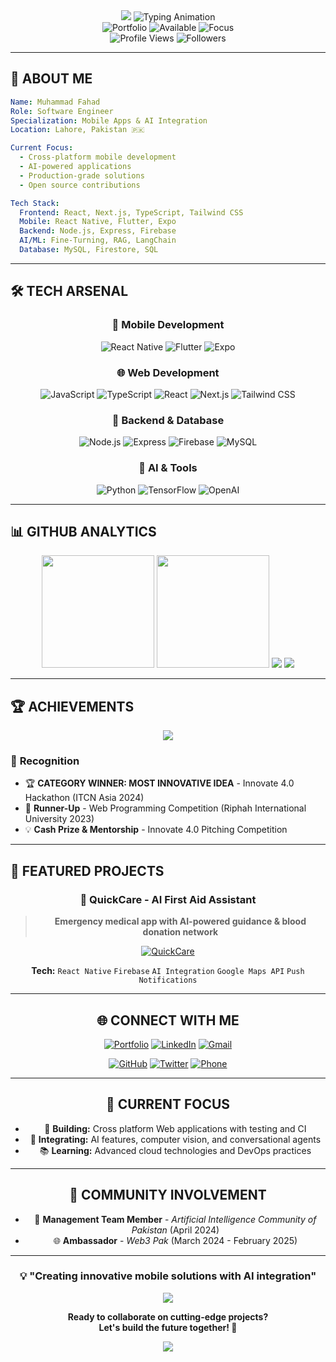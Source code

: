 <div align="center">

<!-- Animated Header -->
<img src="https://capsule-render.vercel.app/api?type=waving&color=gradient&customColorList=12&height=200&section=header&text=Muhammad%20Fahad&fontSize=50&fontColor=fff&animation=fadeIn&fontAlignY=38&desc=Software%20Engineer&descAlignY=55&descSize=18"/>

<!-- Animated Typing Effect -->
<img src="https://readme-typing-svg.herokuapp.com?font=Poppins&size=28&duration=2500&pause=800&color=00D9FF&center=true&vCenter=true&width=700&lines=Software+Engineer;React+Native+Developer;Flutter+%26+Web+Developer;AI+Integration+Specialist" alt="Typing Animation"/>

<br/>

<!-- Professional Badges -->
<img src="https://img.shields.io/badge/🌐_Portfolio-fahaddev.vercel.app-FF6B35?style=for-the-badge&logo=vercel&logoColor=white&labelColor=1a1a1a" alt="Portfolio"/>
<img src="https://img.shields.io/badge/💼_Status-Open%20to%20Opportunities-00C851?style=for-the-badge&logo=handshake&logoColor=white&labelColor=1a1a1a" alt="Available"/>
<img src="https://img.shields.io/badge/🎯_Focus-Mobile%20%26%20AI-0066CC?style=for-the-badge&logo=target&logoColor=white&labelColor=1a1a1a" alt="Focus"/>

<br/>

<!-- Profile Metrics -->
<img src="https://komarev.com/ghpvc/?username=MuhammadFahaddev&style=for-the-badge&color=00D9FF&labelColor=1a1a1a" alt="Profile Views"/>
<img src="https://img.shields.io/github/followers/MuhammadFahaddev?style=for-the-badge&logo=github&logoColor=white&labelColor=1a1a1a&color=blue" alt="Followers"/>

</div>

---

## 🚀 **ABOUT ME**

```yaml
Name: Muhammad Fahad
Role: Software Engineer
Specialization: Mobile Apps & AI Integration
Location: Lahore, Pakistan 🇵🇰

Current Focus:
  - Cross-platform mobile development
  - AI-powered applications
  - Production-grade solutions
  - Open source contributions

Tech Stack:
  Frontend: React, Next.js, TypeScript, Tailwind CSS
  Mobile: React Native, Flutter, Expo
  Backend: Node.js, Express, Firebase
  AI/ML: Fine-Turning, RAG, LangChain
  Database: MySQL, Firestore, SQL
```

---

## 🛠️ **TECH ARSENAL**

<div align="center">

### 📱 Mobile Development
![React Native](https://img.shields.io/badge/React%20Native-61DAFB?style=for-the-badge&logo=react&logoColor=black)
![Flutter](https://img.shields.io/badge/Flutter-02569B?style=for-the-badge&logo=flutter&logoColor=white)
![Expo](https://img.shields.io/badge/Expo-000020?style=for-the-badge&logo=expo&logoColor=white)

### 🌐 Web Development
![JavaScript](https://img.shields.io/badge/JavaScript-F7DF1E?style=for-the-badge&logo=javascript&logoColor=black)
![TypeScript](https://img.shields.io/badge/TypeScript-3178C6?style=for-the-badge&logo=typescript&logoColor=white)
![React](https://img.shields.io/badge/React-61DAFB?style=for-the-badge&logo=react&logoColor=black)
![Next.js](https://img.shields.io/badge/Next.js-000000?style=for-the-badge&logo=nextdotjs&logoColor=white)
![Tailwind CSS](https://img.shields.io/badge/Tailwind%20CSS-38B2AC?style=for-the-badge&logo=tailwind-css&logoColor=white)

### 🔧 Backend & Database
![Node.js](https://img.shields.io/badge/Node.js-339933?style=for-the-badge&logo=nodedotjs&logoColor=white)
![Express](https://img.shields.io/badge/Express-000000?style=for-the-badge&logo=express&logoColor=white)
![Firebase](https://img.shields.io/badge/Firebase-FFCA28?style=for-the-badge&logo=firebase&logoColor=black)
![MySQL](https://img.shields.io/badge/MySQL-4479A1?style=for-the-badge&logo=mysql&logoColor=white)

### 🤖 AI & Tools
![Python](https://img.shields.io/badge/Python-3776AB?style=for-the-badge&logo=python&logoColor=white)
![TensorFlow](https://img.shields.io/badge/TensorFlow-FF6F00?style=for-the-badge&logo=tensorflow&logoColor=white)
![OpenAI](https://img.shields.io/badge/OpenAI-412991?style=for-the-badge&logo=openai&logoColor=white)

</div>

---

## 📊 **GITHUB ANALYTICS**

<div align="center">

<img height="180em" src="https://github-readme-stats.vercel.app/api?username=MuhammadFahaddev&show_icons=true&theme=tokyonight&hide_border=true&include_all_commits=true&count_private=true"/>
<img height="180em" src="https://github-readme-stats.vercel.app/api/top-langs/?username=MuhammadFahaddev&layout=compact&theme=tokyonight&hide_border=true&langs_count=8"/>

<img src="https://github-readme-streak-stats.herokuapp.com/?user=MuhammadFahaddev&theme=tokyonight&hide_border=true"/>

<img src="https://github-readme-activity-graph.vercel.app/graph?username=MuhammadFahaddev&bg_color=0D1117&color=79ff97&line=00D9FF&point=ff6b6b&area=true&hide_border=true"/>

</div>

---

## 🏆 **ACHIEVEMENTS**

<div align="center">
  <img src="https://github-profile-trophy.vercel.app/?username=MuhammadFahaddev&theme=tokyonight&no-frame=true&no-bg=true&margin-w=4&column=6"/>
</div>

### 🥇 **Recognition**
- 🏆 **CATEGORY WINNER: MOST INNOVATIVE IDEA** - Innovate 4.0 Hackathon (ITCN Asia 2024)
- 🥈 **Runner-Up** - Web Programming Competition (Riphah International University 2023)
- 💡 **Cash Prize & Mentorship** - Innovate 4.0 Pitching Competition

---

## 🚀 **FEATURED PROJECTS**

<div align="center">

### 📱 **QuickCare - AI First Aid Assistant**
> **Emergency medical app with AI-powered guidance & blood donation network**

[![QuickCare](https://img.shields.io/badge/🚨_QuickCare-AI%20First%20Aid-FF6B6B?style=for-the-badge&logo=heart&logoColor=white)](https://github.com/MuhammadFahaddev)

**Tech:** `React Native` `Firebase` `AI Integration` `Google Maps API` `Push Notifications`

---

## 🌐 **CONNECT WITH ME**

<div align="center">

[![Portfolio](https://img.shields.io/badge/🌍_Portfolio-fahaddev.vercel.app-FF6B35?style=for-the-badge&logo=safari&logoColor=white&labelColor=1a1a1a)](https://fahaddev.vercel.app/)
[![LinkedIn](https://img.shields.io/badge/💼_LinkedIn-muhammadfahaddev-0077B5?style=for-the-badge&logo=linkedin&logoColor=white&labelColor=1a1a1a)](https://www.linkedin.com/in/muhammadfahaddev)
[![Gmail](https://img.shields.io/badge/📧_Gmail-muhammadfahad.dev@gmail.com-D14836?style=for-the-badge&logo=gmail&logoColor=white&labelColor=1a1a1a)](mailto:muhammadfahad.dev@gmail.com)

[![GitHub](https://img.shields.io/badge/💻_GitHub-muhammadfahaddev-181717?style=for-the-badge&logo=github&logoColor=white&labelColor=1a1a1a)](https://github.com/muhammadfahaddev)
[![Twitter](https://img.shields.io/badge/🐦_Twitter-Follow_Me-1DA1F2?style=for-the-badge&logo=twitter&logoColor=white&labelColor=1a1a1a)](https://twitter.com/MuhammadFahaddev)
[![Phone](https://img.shields.io/badge/📱_Phone-+92--311--7021034-25D366?style=for-the-badge&logo=whatsapp&logoColor=white&labelColor=1a1a1a)](tel:+923117021034)

</div>

---

## 🎯 **CURRENT FOCUS**

- 🔨 **Building:** Cross platform Web applications with testing and CI
- 🤖 **Integrating:** AI features, computer vision, and conversational agents
- 📚 **Learning:** Advanced cloud technologies and DevOps practices

---

## 🤝 **COMMUNITY INVOLVEMENT**

- 👥 **Management Team Member** - *Artificial Intelligence Community of Pakistan* (April 2024)
- 🌐 **Ambassador** - *Web3 Pak* (March 2024 - February 2025)

---

<div align="center">

### 💡 **"Creating innovative mobile solutions with AI integration"**

<img src="https://quotes-github-readme.vercel.app/api?type=horizontal&theme=tokyonight"/>

**Ready to collaborate on cutting-edge projects?**  
**Let's build the future together! 🚀**

<img src="https://capsule-render.vercel.app/api?type=waving&color=gradient&height=100&section=footer"/>

</div>

